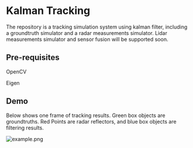 Kalman Tracking
==================
The repository is a tracking simulation system using kalman filter, including a groundtruth simulator and a radar measurements simulator. Lidar measurements simulator and sensor fusion will be supported soon.

Pre-requisites
--------------
OpenCV

Eigen

Demo
-----
Below shows one frame of tracking results. Green box objects are groundtruths. Red Points are radar reflectors, and blue box objects are filtering results.

![example.png](https://github.com/hunterlew/kalman_tracking/blob/master/example.png)
